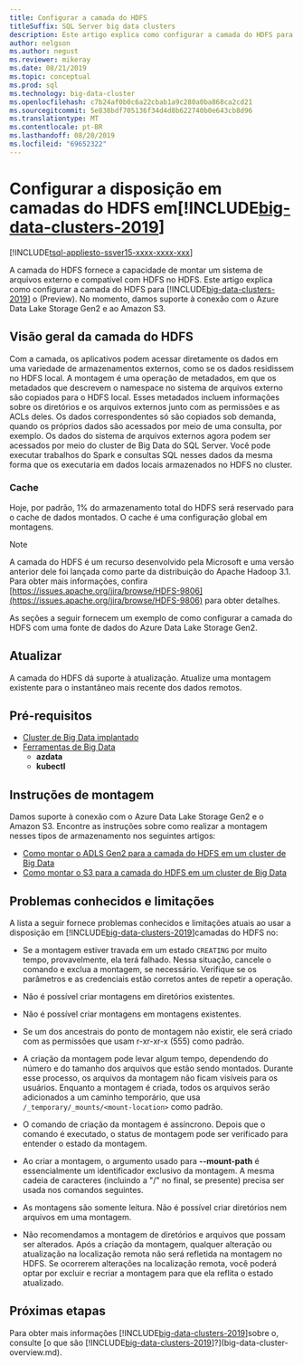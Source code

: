 ```yaml
---
title: Configurar a camada do HDFS
titleSuffix: SQL Server big data clusters
description: Este artigo explica como configurar a camada do HDFS para montar um sistema de arquivos de Azure Data Lake Storage externo no HDFS [!INCLUDE[big-data-clusters-2019](../includes/ssbigdataclusters-ver15.md)]em um.
author: nelgson
ms.author: negust
ms.reviewer: mikeray
ms.date: 08/21/2019
ms.topic: conceptual
ms.prod: sql
ms.technology: big-data-cluster
ms.openlocfilehash: c7b24af0b0c6a22cbab1a9c280a0ba868ca2cd21
ms.sourcegitcommit: 5e838bdf705136f34d4d8b622740b0e643cb8d96
ms.translationtype: MT
ms.contentlocale: pt-BR
ms.lasthandoff: 08/20/2019
ms.locfileid: "69652322"
---
```

# <a name="configure-hdfs-tiering-on-includebig-data-clusters-2019includesssbigdataclusters-ss-novermd"></a>Configurar a disposição em camadas do HDFS em[!INCLUDE[big-data-clusters-2019](../includes/ssbigdataclusters-ss-nover.md)]

[!INCLUDE[tsql-appliesto-ssver15-xxxx-xxxx-xxx](../includes/tsql-appliesto-ssver15-xxxx-xxxx-xxx.md)]

A camada do HDFS fornece a capacidade de montar um sistema de arquivos externo e compatível com HDFS no HDFS. Este artigo explica como configurar a camada do HDFS para [!INCLUDE[big-data-clusters-2019](../includes/ssbigdataclusters-ver15.md)] o (Preview). No momento, damos suporte à conexão com o Azure Data Lake Storage Gen2 e ao Amazon S3. 

## <a name="hdfs-tiering-overview"></a>Visão geral da camada do HDFS

Com a camada, os aplicativos podem acessar diretamente os dados em uma variedade de armazenamentos externos, como se os dados residissem no HDFS local. A montagem é uma operação de metadados, em que os metadados que descrevem o namespace no sistema de arquivos externo são copiados para o HDFS local. Esses metadados incluem informações sobre os diretórios e os arquivos externos junto com as permissões e as ACLs deles. Os dados correspondentes só são copiados sob demanda, quando os próprios dados são acessados por meio de uma consulta, por exemplo. Os dados do sistema de arquivos externos agora podem ser acessados por meio do cluster de Big Data do SQL Server. Você pode executar trabalhos do Spark e consultas SQL nesses dados da mesma forma que os executaria em dados locais armazenados no HDFS no cluster.

### <a name="caching"></a>Cache
Hoje, por padrão, 1% do armazenamento total do HDFS será reservado para o cache de dados montados. O cache é uma configuração global em montagens.

> [!NOTE]
> A camada do HDFS é um recurso desenvolvido pela Microsoft e uma versão anterior dele foi lançada como parte da distribuição do Apache Hadoop 3.1. Para obter mais informações, confira [https://issues.apache.org/jira/browse/HDFS-9806](https://issues.apache.org/jira/browse/HDFS-9806) para obter detalhes.

As seções a seguir fornecem um exemplo de como configurar a camada do HDFS com uma fonte de dados do Azure Data Lake Storage Gen2.

## <a name="refresh"></a>Atualizar

A camada do HDFS dá suporte à atualização. Atualize uma montagem existente para o instantâneo mais recente dos dados remotos.

## <a name="prerequisites"></a>Pré-requisitos

- [Cluster de Big Data implantado](deployment-guidance.md)
- [Ferramentas de Big Data](deploy-big-data-tools.md)
  - **azdata**
  - **kubectl**

## <a name="mounting-instructions"></a>Instruções de montagem

Damos suporte à conexão com o Azure Data Lake Storage Gen2 e o Amazon S3. Encontre as instruções sobre como realizar a montagem nesses tipos de armazenamento nos seguintes artigos:

- [Como montar o ADLS Gen2 para a camada do HDFS em um cluster de Big Data](hdfs-tiering-mount-adlsgen2.md)
- [Como montar o S3 para a camada do HDFS em um cluster de Big Data](hdfs-tiering-mount-s3.md)

## <a id="issues"></a> Problemas conhecidos e limitações

A lista a seguir fornece problemas conhecidos e limitações atuais ao usar a disposição em [!INCLUDE[big-data-clusters-2019](../includes/ssbigdataclusters-ss-nover.md)]camadas do HDFS no:

- Se a montagem estiver travada em um estado `CREATING` por muito tempo, provavelmente, ela terá falhado. Nessa situação, cancele o comando e exclua a montagem, se necessário. Verifique se os parâmetros e as credenciais estão corretos antes de repetir a operação.

- Não é possível criar montagens em diretórios existentes.

- Não é possível criar montagens em montagens existentes.

- Se um dos ancestrais do ponto de montagem não existir, ele será criado com as permissões que usam r-xr-xr-x (555) como padrão.

- A criação da montagem pode levar algum tempo, dependendo do número e do tamanho dos arquivos que estão sendo montados. Durante esse processo, os arquivos da montagem não ficam visíveis para os usuários. Enquanto a montagem é criada, todos os arquivos serão adicionados a um caminho temporário, que usa `/_temporary/_mounts/<mount-location>` como padrão.

- O comando de criação da montagem é assíncrono. Depois que o comando é executado, o status de montagem pode ser verificado para entender o estado da montagem.

- Ao criar a montagem, o argumento usado para **--mount-path** é essencialmente um identificador exclusivo da montagem. A mesma cadeia de caracteres (incluindo a "/" no final, se presente) precisa ser usada nos comandos seguintes.

- As montagens são somente leitura. Não é possível criar diretórios nem arquivos em uma montagem.

- Não recomendamos a montagem de diretórios e arquivos que possam ser alterados. Após a criação da montagem, qualquer alteração ou atualização na localização remota não será refletida na montagem no HDFS. Se ocorrerem alterações na localização remota, você poderá optar por excluir e recriar a montagem para que ela reflita o estado atualizado.

## <a name="next-steps"></a>Próximas etapas

Para obter mais informações [!INCLUDE[big-data-clusters-2019](../includes/ssbigdataclusters-ver15.md)]sobre o, consulte [o que são [!INCLUDE[big-data-clusters-2019](../includes/ssbigdataclusters-ver15.md)]?](big-data-cluster-overview.md).
